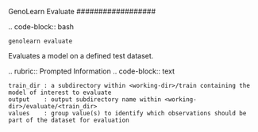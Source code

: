 GenoLearn Evaluate
##################

.. code-block:: bash

    genolearn evaluate


Evaluates a model on a defined test dataset.

.. rubric:: Prompted Information
.. code-block:: text

    train_dir : a subdirectory within <working-dir>/train containing the model of interest to evaluate
    output    : output subdirectory name within <working-dir>/evaluate/<train_dir>
    values    : group value(s) to identify which observations should be part of the dataset for evaluation
